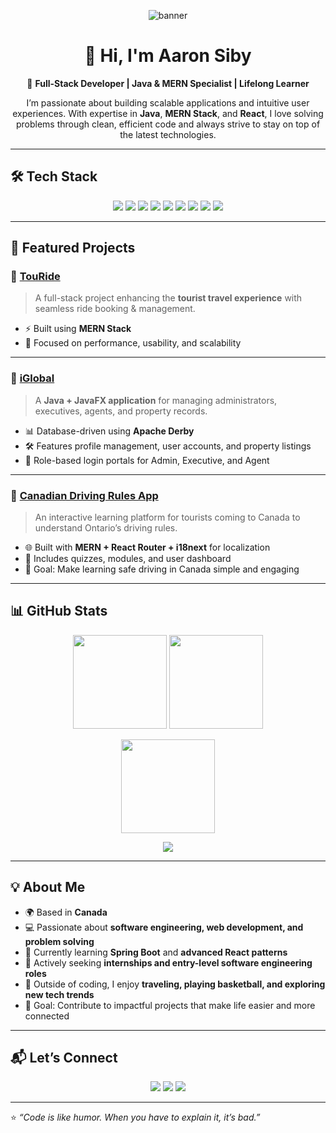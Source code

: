 <p align="center">
  <img src="your-banner-link-here" alt="banner" />
</p>

<h1 align="center">👋 Hi, I'm Aaron Siby</h1>

<p align="center">
  🚀 <b>Full-Stack Developer | Java & MERN Specialist | Lifelong Learner</b>  
</p>

<p align="center">
  I’m passionate about building scalable applications and intuitive user experiences.  
  With expertise in <b>Java</b>, <b>MERN Stack</b>, and <b>React</b>, I love solving problems through clean, efficient code  
  and always strive to stay on top of the latest technologies.
</p>

---

## 🛠️ Tech Stack  

<p align="center">
  <img src="https://img.shields.io/badge/Java-ED8B00?style=for-the-badge&logo=java&logoColor=white"/>
  <img src="https://img.shields.io/badge/JavaScript-F7DF1E?style=for-the-badge&logo=javascript&logoColor=black"/>
  <img src="https://img.shields.io/badge/React-20232A?style=for-the-badge&logo=react&logoColor=61DAFB"/>
  <img src="https://img.shields.io/badge/Node.js-43853D?style=for-the-badge&logo=node.js&logoColor=white"/>
  <img src="https://img.shields.io/badge/Express.js-404D59?style=for-the-badge"/>
  <img src="https://img.shields.io/badge/MongoDB-4EA94B?style=for-the-badge&logo=mongodb&logoColor=white"/>
  <img src="https://img.shields.io/badge/HTML5-E34F26?style=for-the-badge&logo=html5&logoColor=white"/>
  <img src="https://img.shields.io/badge/CSS3-1572B6?style=for-the-badge&logo=css3&logoColor=white"/>
  <img src="https://img.shields.io/badge/Git-F05032?style=for-the-badge&logo=git&logoColor=white"/>
</p>

---

## 🌟 Featured Projects  

### 🚖 [TouRide](https://github.com/your-github-username/TouRide)  
> A full-stack project enhancing the **tourist travel experience** with seamless ride booking & management.  

- ⚡ Built using **MERN Stack**  
- 🎯 Focused on performance, usability, and scalability  

---

### 🏢 [iGlobal](https://github.com/your-github-username/iGlobal)  
> A **Java + JavaFX application** for managing administrators, executives, agents, and property records.  

- 📊 Database-driven using **Apache Derby**  
- 🛠️ Features profile management, user accounts, and property listings  
- 🔐 Role-based login portals for Admin, Executive, and Agent  

---

### 🚦 [Canadian Driving Rules App](https://github.com/your-github-username/DrivingRulesApp)  
> An interactive learning platform for tourists coming to Canada to understand Ontario’s driving rules.  

- 🌐 Built with **MERN + React Router + i18next** for localization  
- 📝 Includes quizzes, modules, and user dashboard  
- 🎯 Goal: Make learning safe driving in Canada simple and engaging  

---

## 📊 GitHub Stats  

<p align="center">
  <img src="https://github-readme-stats.vercel.app/api?username=AaronSiby15&show_icons=true&count_private=true&include_all_commits=true&theme=tokyonight" height="150" />
  <img src="https://github-readme-stats.vercel.app/api/top-langs/?username=AaronSiby15&layout=compact&theme=tokyonight" height="150" />
</p>

<p align="center">
  <img src="https://streak-stats.demolab.com?user=AaronSiby15&theme=tokyonight" height="150" />
</p>

<p align="center">
  <img src="https://github-readme-activity-graph.vercel.app/graph?username=AaronSiby15&theme=tokyo-night"/>
</p>

---

## 💡 About Me  

- 🌍 Based in **Canada**  
- 💻 Passionate about **software engineering, web development, and problem solving**  
- 📖 Currently learning **Spring Boot** and **advanced React patterns**  
- 💼 Actively seeking **internships and entry-level software engineering roles**  
- 🏀 Outside of coding, I enjoy **traveling, playing basketball, and exploring new tech trends**  
- 🎯 Goal: Contribute to impactful projects that make life easier and more connected  

---

## 📬 Let’s Connect  

<p align="center">
  <a href="mailto:aaronsiby05@gmail.com"><img src="https://img.shields.io/badge/Email-D14836?style=for-the-badge&logo=gmail&logoColor=white"/></a>
  <a href="https://www.linkedin.com/in/aaronsiby/"><img src="https://img.shields.io/badge/LinkedIn-0077B5?style=for-the-badge&logo=linkedin&logoColor=white"/></a>
  <a href="https://aaronsiby.netlify.app"><img src="https://img.shields.io/badge/Portfolio-000000?style=for-the-badge&logo=react&logoColor=61DAFB"/></a>
</p>

---

⭐ *“Code is like humor. When you have to explain it, it’s bad.”*  

